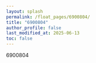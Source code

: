 ```yaml
---
layout: splash
permalink: /float_pages/6900804/
title: "6900804"
author_profile: false
last_modified_at: 2025-06-13
toc: false
---
```

 
6900804
